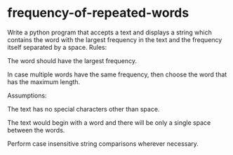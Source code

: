 # frequency-of-repeated-words
Write a python program that accepts a text and displays a string which contains the word with the largest frequency in the text and the frequency itself separated by a space.
Rules:

The word should have the largest frequency.

In case multiple words have the same frequency, then choose the word that has the maximum length.

Assumptions:

The text has no special characters other than space.

The text would begin with a word and there will be only a single space between the words.

Perform case insensitive string comparisons wherever necessary.
